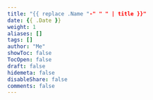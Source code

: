 ```yaml
---
title: "{{ replace .Name "-" " " | title }}"
date: {{ .Date }}
weight: 1
aliases: []
tags: []
author: "Me"
showToc: false
TocOpen: false
draft: false
hidemeta: false
disableShare: false
comments: false
---
```

